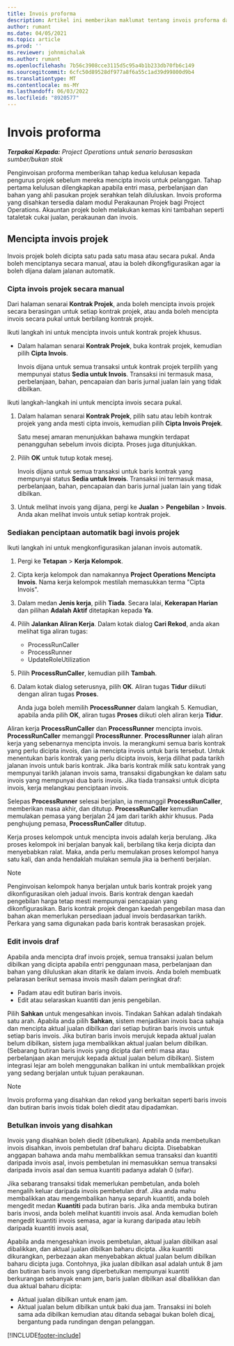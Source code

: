 ```yaml
---
title: Invois proforma
description: Artikel ini memberikan maklumat tentang invois proforma dalam Operasi Projek.
author: rumant
ms.date: 04/05/2021
ms.topic: article
ms.prod: ''
ms.reviewer: johnmichalak
ms.author: rumant
ms.openlocfilehash: 7b56c3908cce3115d5c95a4b1b233db70fb6c149
ms.sourcegitcommit: 6cfc50d89528df977a8f6a55c1ad39d99800d9b4
ms.translationtype: MT
ms.contentlocale: ms-MY
ms.lasthandoff: 06/03/2022
ms.locfileid: "8920577"
---
```

# <a name="proforma-invoices"></a>Invois proforma

_**Terpakai Kepada:** Project Operations untuk senario berasaskan sumber/bukan stok_

Penginvoisan proforma memberikan tahap kedua kelulusan kepada pengurus projek sebelum mereka mencipta invois untuk pelanggan. Tahap pertama kelulusan dilengkapkan apabila entri masa, perbelanjaan dan bahan yang ahli pasukan projek serahkan telah diluluskan. Invois proforma yang disahkan tersedia dalam modul Perakaunan Projek bagi Project Operations. Akauntan projek boleh melakukan kemas kini tambahan seperti tataletak cukai jualan, perakaunan dan invois.


## <a name="creating-project-invoices"></a>Mencipta invois projek

Invois projek boleh dicipta satu pada satu masa atau secara pukal. Anda boleh menciptanya secara manual, atau ia boleh dikongfigurasikan agar ia boleh dijana dalam jalanan automatik.

### <a name="manually-create-project-invoices"></a>Cipta invois projek secara manual 

Dari halaman senarai **Kontrak Projek**, anda boleh mencipta invois projek secara berasingan untuk setiap kontrak projek, atau anda boleh mencipta invois secara pukal untuk berbilang kontrak projek.

Ikuti langkah ini untuk mencipta invois untuk kontrak projek khusus.

- Dalam halaman senarai **Kontrak Projek**, buka kontrak projek, kemudian pilih **Cipta Invois**.

    Invois dijana untuk semua transaksi untuk kontrak projek terpilih yang mempunyai status **Sedia untuk Invois**. Transaksi ini termasuk masa, perbelanjaan, bahan, pencapaian dan baris jurnal jualan lain yang tidak dibilkan.

Ikuti langkah-langkah ini untuk mencipta invois secara pukal.

1. Dalam halaman senarai **Kontrak Projek**, pilih satu atau lebih kontrak projek yang anda mesti cipta invois, kemudian pilih **Cipta Invois Projek**.

    Satu mesej amaran menunjukkan bahawa mungkin terdapat penangguhan sebelum invois dicipta. Proses juga ditunjukkan.

2. Pilih **OK** untuk tutup kotak mesej.

    Invois dijana untuk semua transaksi untuk baris kontrak yang mempunyai status **Sedia untuk Invois**. Transaksi ini termasuk masa, perbelanjaan, bahan, pencapaian dan baris jurnal jualan lain yang tidak dibilkan.

3. Untuk melihat invois yang dijana, pergi ke **Jualan** \> **Pengebilan** \> **Invois**. Anda akan melihat invois untuk setiap kontrak projek.

### <a name="set-up-automated-creation-of-project-invoices"></a>Sediakan penciptaan automatik bagi invois projek 

Ikuti langkah ini untuk mengkonfigurasikan jalanan invois automatik.

1. Pergi ke **Tetapan** \> **Kerja Kelompok**.
2. Cipta kerja kelompok dan namakannya **Project Operations Mencipta Invois**. Nama kerja kelompok mestilah memasukkan terma "Cipta Invois".
3. Dalam medan **Jenis kerja**, pilih **Tiada**. Secara lalai, **Kekerapan Harian** dan pilihan **Adalah Aktif** ditetapkan kepada **Ya**.
4. Pilih **Jalankan Aliran Kerja**. Dalam kotak dialog **Cari Rekod**, anda akan melihat tiga aliran tugas:

    - ProcessRunCaller
    - ProcessRunner
    - UpdateRoleUtilization

5. Pilih **ProcessRunCaller**, kemudian pilih **Tambah**.
6. Dalam kotak dialog seterusnya, pilih **OK**. Aliran tugas **Tidur** diikuti dengan aliran tugas **Proses**.

    Anda juga boleh memilih **ProcessRunner** dalam langkah 5. Kemudian, apabila anda pilih **OK**, aliran tugas **Proses** diikuti oleh aliran kerja **Tidur**.

Aliran kerja **ProcessRunCaller** dan **ProcessRunner** mencipta invois. **ProcessRunCaller** memanggil **ProcessRunner**. **ProcessRunner** ialah aliran kerja yang sebenarnya mencipta invois. Ia merangkumi semua baris kontrak yang perlu dicipta invois, dan ia mencipta invois untuk baris tersebut. Untuk menentukan baris kontrak yang perlu dicipta invois, kerja dilihat pada tarikh jalanan invois untuk baris kontrak. Jika baris kontrak milik satu kontrak yang mempunyai tarikh jalanan invois sama, transaksi digabungkan ke dalam satu invois yang mempunyai dua baris invois. Jika tiada transaksi untuk dicipta invois, kerja melangkau penciptaan invois.

Selepas **ProcessRunner** selesai berjalan, ia memanggil **ProcessRunCaller**, memberikan masa akhir, dan ditutup. **ProcessRunCaller** kemudian memulakan pemasa yang berjalan 24 jam dari tarikh akhir khusus. Pada penghujung pemasa, **ProcessRunCaller** ditutup.

Kerja proses kelompok untuk mencipta invois adalah kerja berulang. Jika proses kelompok ini berjalan banyak kali, berbilang tika kerja dicipta dan menyebabkan ralat. Maka, anda perlu memulakan proses kelompol hanya satu kali, dan anda hendaklah mulakan semula jika ia berhenti berjalan.

> [!NOTE]
> Penginvoisan kelompok hanya berjalan untuk baris kontrak projek yang dikonfigurasikan oleh jadual invois. Baris kontrak dengan kaedah pengebilan harga tetap mesti mempunyai pencapaian yang dikonfigurasikan. Baris kontrak projek dengan kaedah pengebilan masa dan bahan akan memerlukan persediaan jadual invois berdasarkan tarikh. Perkara yang sama digunakan pada baris kontrak berasaskan projek.      
 
### <a name="edit-a-draft-invoice"></a>Edit invois draf

Apabila anda mencipta draf invois projek, semua transaksi jualan belum dibilkan yang dicipta apabila entri penggunaan masa, perbelanjaan dan bahan yang diluluskan akan ditarik ke dalam invois. Anda boleh membuatk pelarasan berikut semasa invois masih dalam peringkat draf:

- Padam atau edit butiran baris invois.
- Edit atau selaraskan kuantiti dan jenis pengebilan.

Pilih **Sahkan** untuk mengesahkan invois. Tindakan Sahkan adalah tindakah satu arah. Apabila anda pilih **Sahkan**, sistem menjadikan invois baca sahaja dan mencipta aktual jualan dibilkan dari setiap butiran baris invois untuk setiap baris invois. Jika butiran baris invois merujuk kepada aktual jualan belum dibilkan, sistem juga membalikkan aktual jualan belum dibilkan. (Sebarang butiran baris invois yang dicipta dari entri masa atau perbelanjaan akan merujuk kepada aktual jualan belum dibilkan). Sistem integrasi lejar am boleh menggunakan balikan ini untuk membalikkan projek yang sedang berjalan untuk tujuan perakaunan.

> [!NOTE]
> Invois proforma yang disahkan dan rekod yang berkaitan seperti baris invois dan butiran baris invois tidak boleh diedit atau dipadamkan. 

### <a name="correct-a-confirmed-invoice"></a>Betulkan invois yang disahkan

Invois yang disahkan boleh diedit (dibetulkan). Apabila anda membetulkan invois disahkan, invois pembetulan draf baharu dicipta. Disebabkan anggapan bahawa anda mahu membalikkan semua transaksi dan kuantiti daripada invois asal, invois pembetulan ini memasukkan semua transaksi daripada invois asal dan semua kuantiti padanya adalah 0 (sifar).

Jika sebarang transaksi tidak memerlukan pembetulan, anda boleh mengalih keluar daripada invois pembetulan draf. Jika anda mahu membalikkan atau mengembalikan hanya separuh kuantiti, anda boleh mengedit medan **Kuantiti** pada butiran baris. Jika anda membuka butiran baris invosi, anda boleh melihat kuantiti invois asal. Anda kemudian boleh mengedit kuantiti invois semasa, agar ia kurang daripada atau lebih daripada kuantiti invois asal,

Apabila anda mengesahkan invois pembetulan, aktual jualan dibilkan asal dibalikkan, dan aktual jualan dibilkan baharu dicipta. Jika kuantiti dikurangkan, perbezaan akan menyebabkan aktual jualan belum dibilkan baharu dicipta juga. Contohnya, jika jualan dibilkan asal adalah untuk 8 jam dan butiran baris invois yang diperbetulkan mempunyai kuantiti berkurangan sebanyak enam jam, baris jualan dibilkan asal dibalikkan dan dua aktual baharu dicipta:

- Aktual jualan dibilkan untuk enam jam.
- Aktual jualan belum dibilkan untuk baki dua jam. Transaksi ini boleh sama ada dibilkan kemudian atau ditanda sebagai bukan boleh dicaj, bergantung pada rundingan dengan pelanggan.


[!INCLUDE[footer-include](../includes/footer-banner.md)]

